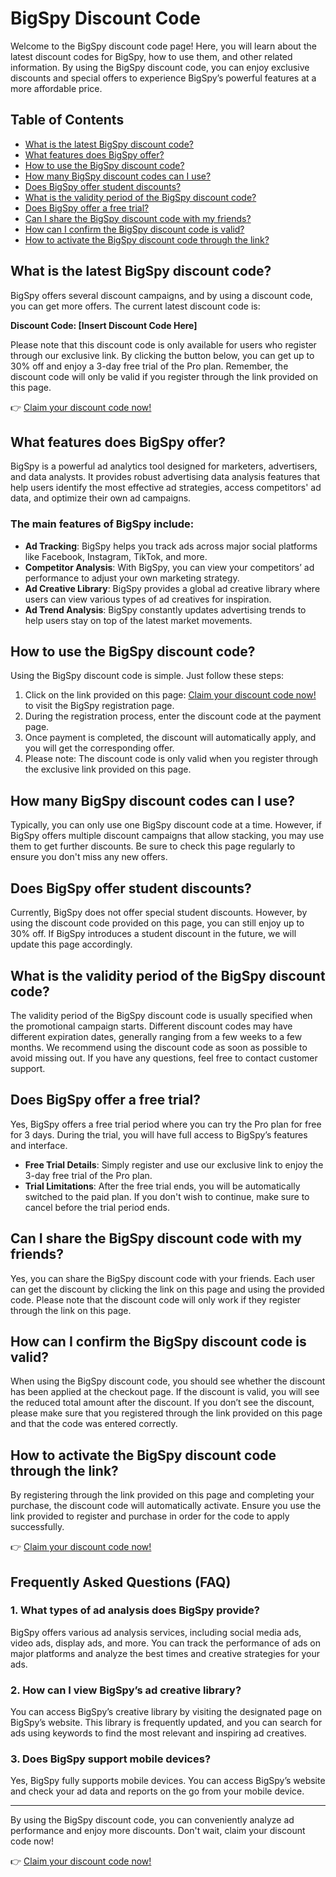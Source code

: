 # BigSpy Discount Code

Welcome to the BigSpy discount code page! Here, you will learn about the latest discount codes for BigSpy, how to use them, and other related information. By using the BigSpy discount code, you can enjoy exclusive discounts and special offers to experience BigSpy’s powerful features at a more affordable price.

## Table of Contents

- [What is the latest BigSpy discount code?](#What-is-the-latest-BigSpy-discount-code?)
- [What features does BigSpy offer?](#What-features-does-BigSpy-offer?)
- [How to use the BigSpy discount code?](#How-to-use-the-BigSpy-discount-code?)
- [How many BigSpy discount codes can I use?](#How-many-BigSpy-discount-codes-can-I-use?)
- [Does BigSpy offer student discounts?](#Does-BigSpy-offer-student-discounts?)
- [What is the validity period of the BigSpy discount code?](#What-is-the-validity-period-of-the-BigSpy-discount-code?)
- [Does BigSpy offer a free trial?](#Does-BigSpy-offer-a-free-trial?)
- [Can I share the BigSpy discount code with my friends?](#Can-I-share-the-BigSpy-discount-code-with-my-friends?)
- [How can I confirm the BigSpy discount code is valid?](#How-can-I-confirm-the-BigSpy-discount-code-is-valid?)
- [How to activate the BigSpy discount code through the link?](#How-to-activate-the-BigSpy-discount-code-through-the-link?)

## What is the latest BigSpy discount code?

BigSpy offers several discount campaigns, and by using a discount code, you can get more offers. The current latest discount code is:

**Discount Code: [Insert Discount Code Here]**

Please note that this discount code is only available for users who register through our exclusive link. By clicking the button below, you can get up to 30% off and enjoy a 3-day free trial of the Pro plan. Remember, the discount code will only be valid if you register through the link provided on this page.

👉 [Claim your discount code now!](https://bit.ly/42c7cya)

## What features does BigSpy offer?

BigSpy is a powerful ad analytics tool designed for marketers, advertisers, and data analysts. It provides robust advertising data analysis features that help users identify the most effective ad strategies, access competitors' ad data, and optimize their own ad campaigns.

### The main features of BigSpy include:
- **Ad Tracking**: BigSpy helps you track ads across major social platforms like Facebook, Instagram, TikTok, and more.
- **Competitor Analysis**: With BigSpy, you can view your competitors’ ad performance to adjust your own marketing strategy.
- **Ad Creative Library**: BigSpy provides a global ad creative library where users can view various types of ad creatives for inspiration.
- **Ad Trend Analysis**: BigSpy constantly updates advertising trends to help users stay on top of the latest market movements.

## How to use the BigSpy discount code?

Using the BigSpy discount code is simple. Just follow these steps:
1. Click on the link provided on this page: [Claim your discount code now!](https://bit.ly/42c7cya) to visit the BigSpy registration page.
2. During the registration process, enter the discount code at the payment page.
3. Once payment is completed, the discount will automatically apply, and you will get the corresponding offer.
4. Please note: The discount code is only valid when you register through the exclusive link provided on this page.

## How many BigSpy discount codes can I use?

Typically, you can only use one BigSpy discount code at a time. However, if BigSpy offers multiple discount campaigns that allow stacking, you may use them to get further discounts. Be sure to check this page regularly to ensure you don't miss any new offers.

## Does BigSpy offer student discounts?

Currently, BigSpy does not offer special student discounts. However, by using the discount code provided on this page, you can still enjoy up to 30% off. If BigSpy introduces a student discount in the future, we will update this page accordingly.

## What is the validity period of the BigSpy discount code?

The validity period of the BigSpy discount code is usually specified when the promotional campaign starts. Different discount codes may have different expiration dates, generally ranging from a few weeks to a few months. We recommend using the discount code as soon as possible to avoid missing out. If you have any questions, feel free to contact customer support.

## Does BigSpy offer a free trial?

Yes, BigSpy offers a free trial period where you can try the Pro plan for free for 3 days. During the trial, you will have full access to BigSpy’s features and interface.

- **Free Trial Details**: Simply register and use our exclusive link to enjoy the 3-day free trial of the Pro plan.
- **Trial Limitations**: After the free trial ends, you will be automatically switched to the paid plan. If you don't wish to continue, make sure to cancel before the trial period ends.

## Can I share the BigSpy discount code with my friends?

Yes, you can share the BigSpy discount code with your friends. Each user can get the discount by clicking the link on this page and using the provided code. Please note that the discount code will only work if they register through the link on this page.

## How can I confirm the BigSpy discount code is valid?

When using the BigSpy discount code, you should see whether the discount has been applied at the checkout page. If the discount is valid, you will see the reduced total amount after the discount. If you don’t see the discount, please make sure that you registered through the link provided on this page and that the code was entered correctly.

## How to activate the BigSpy discount code through the link?

By registering through the link provided on this page and completing your purchase, the discount code will automatically activate. Ensure you use the link provided to register and purchase in order for the code to apply successfully.

👉 [Claim your discount code now!](https://bit.ly/42c7cya)

## Frequently Asked Questions (FAQ)

### 1. What types of ad analysis does BigSpy provide?

BigSpy offers various ad analysis services, including social media ads, video ads, display ads, and more. You can track the performance of ads on major platforms and analyze the best times and creative strategies for your ads.

### 2. How can I view BigSpy’s ad creative library?

You can access BigSpy’s creative library by visiting the designated page on BigSpy’s website. This library is frequently updated, and you can search for ads using keywords to find the most relevant and inspiring ad creatives.

### 3. Does BigSpy support mobile devices?

Yes, BigSpy fully supports mobile devices. You can access BigSpy’s website and check your ad data and reports on the go from your mobile device.

---

By using the BigSpy discount code, you can conveniently analyze ad performance and enjoy more discounts. Don't wait, claim your discount code now!

👉 [Claim your discount code now!](https://bit.ly/42c7cya)
